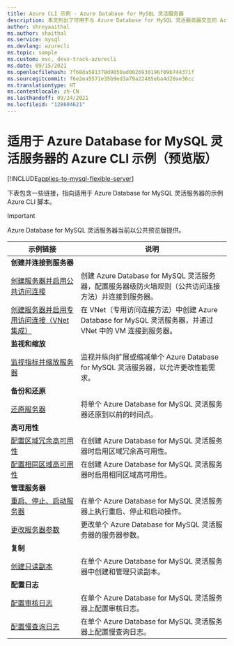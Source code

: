```yaml
---
title: Azure CLI 示例 - Azure Database for MySQL 灵活服务器
description: 本文列出了可用于与 Azure Database for MySQL 灵活服务器交互的 Azure CLI 代码示例。
author: shreyaaithal
ms.author: shaithal
ms.service: mysql
ms.devlang: azurecli
ms.topic: sample
ms.custom: mvc, devx-track-azurecli
ms.date: 09/15/2021
ms.openlocfilehash: 7f68da581378d9050ad0026930196f09b744371f
ms.sourcegitcommit: f6e2ea5571e35b9ed3a79a22485eba4d20ae36cc
ms.translationtype: HT
ms.contentlocale: zh-CN
ms.lasthandoff: 09/24/2021
ms.locfileid: "128604621"
---
```

# <a name="azure-cli-samples-for-azure-database-for-mysql---flexible-server-preview"></a>适用于 Azure Database for MySQL 灵活服务器的 Azure CLI 示例（预览版） 

[!INCLUDE[applies-to-mysql-flexible-server](../includes/applies-to-mysql-flexible-server.md)]

下表包含一些链接，指向适用于 Azure Database for MySQL 灵活服务器的示例 Azure CLI 脚本。

> [!IMPORTANT]
> Azure Database for MySQL 灵活服务器当前以公共预览版提供。


| 示例链接 | 说明  |
|---|---|
|**创建并连接到服务器**||
| [创建服务器并启用公共访问连接](scripts/sample-cli-create-connect-public-access.md) | 创建 Azure Database for MySQL 灵活服务器，配置服务器级防火墙规则（公共访问连接方法）并连接到服务器。 |
| [创建服务器并启用专用访问连接（VNet 集成）](scripts/sample-cli-create-connect-private-access.md) | 在 VNet（专用访问连接方法）中创建 Azure Database for MySQL 灵活服务器，并通过 VNet 中的 VM 连接到服务器。 |
|**监视和缩放**||
| [监视指标并缩放服务器](scripts/sample-cli-monitor-and-scale.md) | 监视并纵向扩展或缩减单个 Azure Database for MySQL 灵活服务器，以允许更改性能需求。 |
|**备份和还原**||
| [还原服务器](scripts/sample-cli-restore-server.md) | 将单个 Azure Database for MySQL 灵活服务器还原到以前的时间点。 |
|**高可用性**||
| [配置区域冗余高可用性](scripts/sample-cli-zone-redundant-ha.md) | 在创建 Azure Database for MySQL 灵活服务器时启用区域冗余高可用性。|
| [配置相同区域高可用性](scripts/sample-cli-same-zone-ha.md) | 在创建 Azure Database for MySQL 灵活服务器时启用相同区域高可用性。|
|**管理服务器**||
| [重启、停止、启动服务器](scripts/sample-cli-restart-stop-start.md)| 在单个 Azure Database for MySQL 灵活服务器上执行重启、停止和启动操作。 |
| [更改服务器参数](scripts/sample-cli-change-server-parameters.md) | 更改单个 Azure Database for MySQL 灵活服务器的服务器参数。 |
|**复制**||
| [创建只读副本](scripts/sample-cli-read-replicas.md) | 在单个 Azure Database for MySQL 灵活服务器中创建和管理只读副本。 |
|**配置日志**||
| [配置审核日志](scripts/sample-cli-audit-logs.md) | 在单个 Azure Database for MySQL 灵活服务器上配置审核日志。 |
| [配置慢查询日志](scripts/sample-cli-slow-query-logs.md) | 在单个 Azure Database for MySQL 灵活服务器上配置慢查询日志。 |

